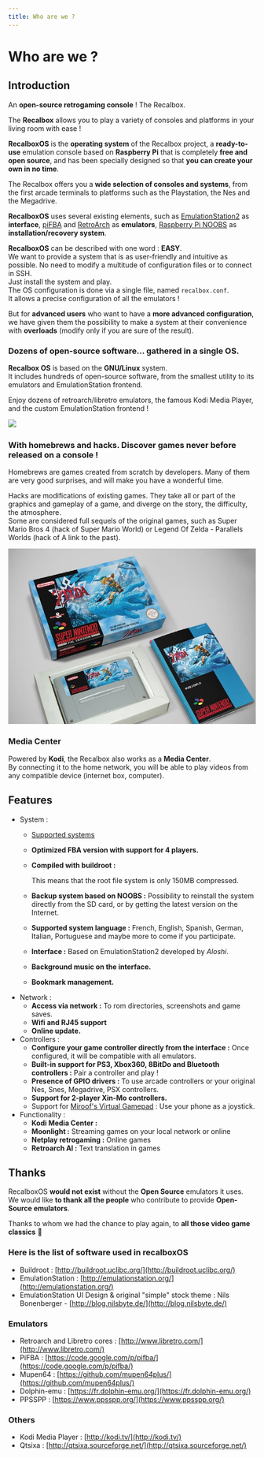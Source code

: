 ```yaml
---
title: Who are we ?
---
```


# Who are we ?

## Introduction

An **open-source retrogaming console** ! The Recalbox.

The **Recalbox** allows you to play a variety of consoles and platforms in your living room with ease !

**RecalboxOS** is the **operating system** of the Recalbox project, a **ready-to-use** emulation console based on **Raspberry Pi** that is completely **free and open source**, and has been specially designed so that **you can create your own in no time**.

The Recalbox offers you a **wide selection of consoles and systems**, from the first arcade terminals to platforms such as the Playstation, the Nes and the Megadrive.

**RecalboxOS** uses several existing elements, such as [EmulationStation2](https://github.com/Aloshi/EmulationStation) as **interface**, [piFBA](https://github.com/digitalLumberjack/pifba) and [RetroArch](https://github.com/libretro/RetroArch) as **emulators**, [Raspberry Pi NOOBS](https://github.com/raspberrypi/noobs) as **installation/recovery system**.



**RecalboxOS** can be described with one word : **EASY**.  
We want to provide a system that is as user-friendly and intuitive as possible. No need to modify a multitude of configuration files or to connect in SSH.  
Just install the system and play.  
The OS configuration is done via a single file, named `recalbox.conf`.  
It allows a precise configuration of all the emulators !

But for **advanced users** who want to have a **more advanced configuration**, we have given them the possibility to make a system at their convenience with **overloads** \(modify only if you are sure of the result\).



### Dozens of open-source software... gathered in a single OS.

**Recalbox OS** is based on the **GNU/Linux** system.  
It includes hundreds of open-source software, from the smallest utility to its emulators and EmulationStation frontend.

Enjoy dozens of retroarch/libretro emulators, the famous Kodi Media Player, and the custom EmulationStation frontend !

![](https://www.recalbox.com/images/opensource/opensource.png)



### With homebrews and hacks. Discover games never before released on a console !

Homebrews are games created from scratch by developers. Many of them are very good surprises, and will make you have a wonderful time.

Hacks are modifications of existing games. They take all or part of the graphics and gameplay of a game, and diverge on the story, the difficulty, the atmosphere.  
Some are considered full sequels of the original games, such as Super Mario Bros 4 \(hack of Super Mario World\) or Legend Of Zelda - Parallels Worlds \(hack of A link to the past\).

![](/migration-images/presentation/image%20%28122%29.png)



### Media Center

Powered by **Kodi**, the Recalbox also works as a **Media Center**.  
By connecting it to the home network, you will be able to play videos from any compatible device \(internet box, computer\).

## Features

* System :
  * [​](/hardware-compatibility/emulators-compatibility)[Supported systems](/hardware-compatibility/emulators-compatibility)
  * **Optimized FBA version with support for 4 players.**
  * **Compiled with buildroot :**

    This means that the root file system is only 150MB compressed.

  * **Backup system based on NOOBS :** Possibility to reinstall the system directly from the SD card, or by getting the latest version on the Internet.
  * **Supported system language :** French, English, Spanish, German, Italian, Portuguese and maybe more to come if you participate.
  * **Interface :** Based on EmulationStation2 developed by _Aloshi_.
  * **Background music on the interface.**
  * **Bookmark management.**
* Network :
  * **Access via network :** To rom directories, screenshots and game saves.
  * **Wifi and RJ45 support**
  * **Online update.**
* Controllers :
  * **Configure your game controller directly from the interface :** Once configured, it will be compatible with all emulators.
  * **Built-in support for PS3, Xbox360, 8BitDo and Bluetooth controllers :** Pair a controller and play !
  * **Presence of GPIO drivers :** To use arcade controllers or your original Nes, Snes, Megadrive, PSX controllers.
  * **Support for 2-player Xin-Mo controllers.**
  * Support for [Miroof's Virtual Gamepad](https://github.com/miroof/node-virtual-gamepads) : Use your phone as a joystick.
* Functionality :
  * **Kodi Media Center :**
  * **Moonlight :** Streaming games on your local network or online
  * **Netplay retrogaming :** Online games
  * **Retroarch AI :** Text translation in games

## Thanks

RecalboxOS **would not exist** without the **Open Source** emulators it uses.  
We would like **to thank all the people** who contribute to provide **Open-Source emulators**.

Thanks to whom we had the chance to play again, to **all those video game classics** 🤩 



### Here is the list of software used in recalboxOS

* Buildroot : [http://buildroot.uclibc.org/](http://buildroot.uclibc.org/)
* EmulationStation : [http://emulationstation.org/](http://emulationstation.org/)​
* EmulationStation UI Design & original "simple" stock theme : Nils Bonenberger - [http://blog.nilsbyte.de/](http://blog.nilsbyte.de/)



### Emulators

* Retroarch and Libretro cores : [http://www.libretro.com/](http://www.libretro.com/)
* PiFBA : [https://code.google.com/p/pifba/](https://code.google.com/p/pifba/)
* Mupen64 : [https://github.com/mupen64plus/](https://github.com/mupen64plus/)​
* Dolphin-emu : [https://fr.dolphin-emu.org/](https://fr.dolphin-emu.org/)​
* PPSSPP : [https://www.ppsspp.org/](https://www.ppsspp.org/)



### Others

* Kodi Media Player : [http://kodi.tv/](http://kodi.tv/)
* Qtsixa : [http://qtsixa.sourceforge.net/](http://qtsixa.sourceforge.net/)


